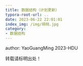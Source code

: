 ```yaml
---
title: 数据结构（计划更新）
typora-root-url: ..
date: 2023-06-22 22:01:01
index_img: /img/胡桃.jpg
category:
- 数据结构
---
```


<!--more-->


<p class="note note-success">author: YaoGuangMing 2023-HDU</p>
<p class="note note-warning">转载请标明出处！</p>
